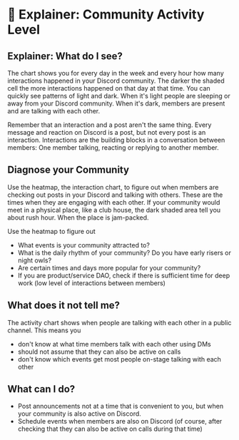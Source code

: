 # 👟 Explainer: Community Activity Level

## Explainer: What do I see?

The chart shows you for every day in the week and every hour how many interactions happened in your Discord community. The darker the shaded cell the more interactions happened on that day at that time. You can quickly see patterns of light and dark. When it's light people are sleeping or away from your Discord community. When it's dark, members are present and are talking with each other.&#x20;

Remember that an interaction and a post aren't the same thing. Every message and reaction on Discord is a post, but not every post is an interaction. Interactions are the building blocks in a conversation between members: One member talking, reacting or replying to another member.&#x20;

## Diagnose your Community

Use the heatmap, the interaction chart, to figure out when members are checking out posts in your Discord and talking with others. These are the times when they are engaging with each other. If your community would meet in a physical place, like a club house, the dark shaded area tell you about rush hour. When the place is jam-packed.&#x20;

Use the heatmap to figure out

* What events is your community attracted to?
* What is the daily rhythm of your community? Do you have early risers or night owls?&#x20;
* Are certain times and days more popular for your community?
* If you are product/service DAO, check if there is sufficient time for deep work (low level of interactions between members)



## What does it not tell me?

The activity chart shows when people are talking with each other in a public channel. This means you&#x20;

* don't know at what time members talk with each other using DMs
* should not assume that they can also be active on calls
* don't know which events get most people on-stage talking with each other

## What can I do?

* Post announcements not at a time that is convenient to you, but when your community is also active on Discord.&#x20;
* Schedule events when members are also on Discord (of course, after checking that they can also be active on calls during that time)



